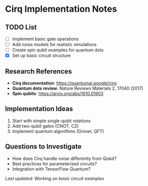 # Cirq Implementation Notes

## TODO List
- [ ] Implement basic gate operations
- [ ] Add noise models for realistic simulations
- [ ] Create spin qubit examples for quantum dots
- [x] Set up basic circuit structure

## Research References
- **Cirq documentation**: https://quantumai.google/cirq
- **Quantum dots review**: Nature Reviews Materials 2, 17040 (2017)
- **Spin qubits**: https://arxiv.org/abs/1610.01903

## Implementation Ideas
1. Start with simple single-qubit rotations
2. Add two-qubit gates (CNOT, CZ)
3. Implement quantum algorithms (Grover, QFT)

## Questions to Investigate
- How does Cirq handle noise differently from Qiskit?
- Best practices for parameterized circuits?
- Integration with TensorFlow Quantum?

*Last updated: Working on basic circuit examples*